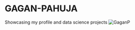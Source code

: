 # GAGAN-PAHUJA
Showcasing my profile and data science projects
![GaganP](https://user-images.githubusercontent.com/91763005/165651087-f3a88c09-7d06-472e-8f63-5d28ae2b9fc5.jpg)
